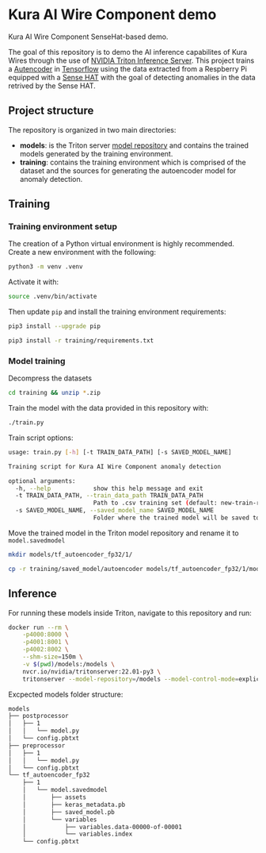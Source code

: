# Kura AI Wire Component demo

Kura AI Wire Component SenseHat-based demo.

The goal of this repository is to demo the AI inference capabilites of Kura Wires through the use of [NVIDIA Triton Inference Server](https://developer.nvidia.com/nvidia-triton-inference-server). This project trains a [Autencoder](https://en.wikipedia.org/wiki/Autoencoder) in [Tensorflow](https://www.tensorflow.org/) using the data extracted from a Respberry Pi equipped with a [Sense HAT](https://www.raspberrypi.com/products/sense-hat/) with the goal of detecting anomalies in the data retrived by the Sense HAT.

## Project structure

The repository is organized in two main directories:
- **models**: is the Triton server [model repository](https://github.com/triton-inference-server/server/blob/main/docs/model_repository.md) and contains the trained models generated by the training environment.
- **training**: contains the training environment which is comprised of the dataset and the sources for generating the autoencoder model for anomaly detection.

## Training

### Training environment setup

The creation of a Python virtual environment is highly recommended. Create a new environment with the following:

```bash
python3 -m venv .venv
```

Activate it with:

```bash
source .venv/bin/activate
```

Then update `pip` and install the training environment requirements:

```bash
pip3 install --upgrade pip
```

```bash
pip3 install -r training/requirements.txt
```

### Model training

Decompress the datasets

```bash
cd training && unzip *.zip
```

Train the model with the data provided in this repository with:

```bash
./train.py
```

Train script options:

```bash
usage: train.py [-h] [-t TRAIN_DATA_PATH] [-s SAVED_MODEL_NAME]

Training script for Kura AI Wire Component anomaly detection

optional arguments:
  -h, --help            show this help message and exit
  -t TRAIN_DATA_PATH, --train_data_path TRAIN_DATA_PATH
                        Path to .csv training set (default: new-train-raw.csv)
  -s SAVED_MODEL_NAME, --saved_model_name SAVED_MODEL_NAME
                        Folder where the trained model will be saved to (default: saved_model/autoencoder)
```

Move the trained model in the Triton model repository and rename it to `model.savedmodel`

```bash
mkdir models/tf_autoencoder_fp32/1/
```

```bash
cp -r training/saved_model/autoencoder models/tf_autoencoder_fp32/1/model.savedmodel
```

## Inference

For running these models inside Triton, navigate to this repository and run:

```bash
docker run --rm \
    -p4000:8000 \
    -p4001:8001 \
    -p4002:8002 \
    --shm-size=150m \
    -v $(pwd)/models:/models \
    nvcr.io/nvidia/tritonserver:22.01-py3 \
    tritonserver --model-repository=/models --model-control-mode=explicit
```

Excpected models folder structure:

```bash
models
├── postprocessor
│   ├── 1
│   │   └── model.py
│   └── config.pbtxt
├── preprocessor
│   ├── 1
│   │   └── model.py
│   └── config.pbtxt
└── tf_autoencoder_fp32
    ├── 1
    │   └── model.savedmodel
    │       ├── assets
    │       ├── keras_metadata.pb
    │       ├── saved_model.pb
    │       └── variables
    │           ├── variables.data-00000-of-00001
    │           └── variables.index
    └── config.pbtxt
```
